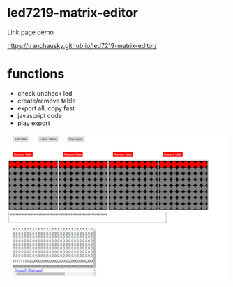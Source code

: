 # led7219-matrix-editor

Link page demo

https://tranchausky.github.io/led7219-matrix-editor/

# functions
- check uncheck led
- create/remove table
- export all, copy fast
- javascript code
- play export

<img src="images/2024-08-29_153105.jpg">
